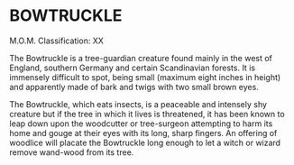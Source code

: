 # BOWTRUCKLE  
M.O.M. Classification: XX  
  
The Bowtruckle is a tree-guardian creature found mainly in the west of England, southern Germany and certain Scandinavian forests. It is immensely difficult to spot, being small (maximum eight inches in height) and apparently made of bark and twigs with two small brown eyes.  
  
The Bowtruckle, which eats insects, is a peaceable and intensely shy creature but if the tree in which it lives is threatened, it has been known to leap down upon the woodcutter or tree-surgeon attempting to harm its home and gouge at their eyes with its long, sharp fingers. An offering of woodlice will placate the Bowtruckle long enough to let a witch or wizard remove wand-wood from its tree.  
  
